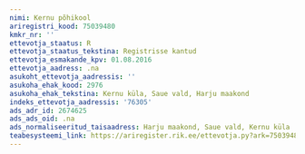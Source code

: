 ```yaml
---
nimi: Kernu põhikool
ariregistri_kood: 75039480
kmkr_nr: ''
ettevotja_staatus: R
ettevotja_staatus_tekstina: Registrisse kantud
ettevotja_esmakande_kpv: 01.08.2016
ettevotja_aadress: .na
asukoht_ettevotja_aadressis: ''
asukoha_ehak_kood: 2976
asukoha_ehak_tekstina: Kernu küla, Saue vald, Harju maakond
indeks_ettevotja_aadressis: '76305'
ads_adr_id: 2674625
ads_ads_oid: .na
ads_normaliseeritud_taisaadress: Harju maakond, Saue vald, Kernu küla
teabesysteemi_link: https://ariregister.rik.ee/ettevotja.py?ark=75039480&ref=rekvisiidid
---
```

